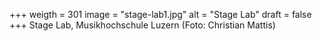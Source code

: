 ﻿+++
weigth = 301
image = "stage-lab1.jpg"
alt = "Stage Lab"
draft = false
+++
Stage Lab, Musikhochschule Luzern (Foto: Christian Mattis)

